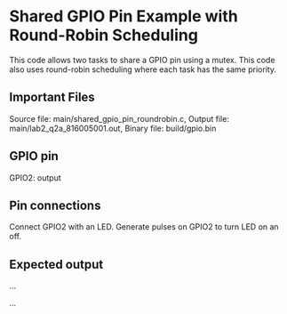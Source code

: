 # Shared GPIO Pin Example with Round-Robin Scheduling

 This code allows two tasks to share a GPIO pin using a mutex.
 This code also uses round-robin scheduling where each task has the same priority.

## Important Files

 Source file: main/shared_gpio_pin_roundrobin.c,
 Output file: main/lab2_q2a_816005001.out,
 Binary file: build/gpio.bin

## GPIO pin

 GPIO2: output

## Pin connections

 Connect GPIO2 with an LED. 
 Generate pulses on GPIO2 to turn LED on an off.

## Expected output
...

...
